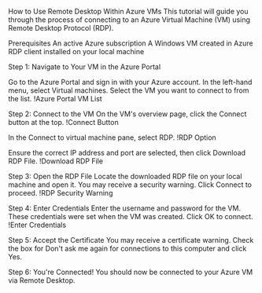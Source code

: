 How to Use Remote Desktop Within Azure VMs
This tutorial will guide you through the process of connecting to an Azure Virtual Machine (VM) using Remote Desktop Protocol (RDP).

Prerequisites
An active Azure subscription
A Windows VM created in Azure
RDP client installed on your local machine

Step 1: Navigate to Your VM in the Azure Portal

Go to the Azure Portal and sign in with your Azure account.
In the left-hand menu, select Virtual machines.
Select the VM you want to connect to from the list.
!Azure Portal VM List

Step 2: Connect to the VM
On the VM's overview page, click the Connect button at the top.
!Connect Button

In the Connect to virtual machine pane, select RDP.
!RDP Option

Ensure the correct IP address and port are selected, then click Download RDP File.
!Download RDP File

Step 3: Open the RDP File
Locate the downloaded RDP file on your local machine and open it.
You may receive a security warning. Click Connect to proceed.
!RDP Security Warning

Step 4: Enter Credentials
Enter the username and password for the VM. These credentials were set when the VM was created.
Click OK to connect.
!Enter Credentials

Step 5: Accept the Certificate
You may receive a certificate warning. Check the box for Don't ask me again for connections to this computer and click Yes.

Step 6: You're Connected!
You should now be connected to your Azure VM via Remote Desktop.
